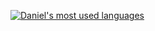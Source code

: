 [![Daniel's most used languages](https://github-readme-stats.vercel.app/api/top-langs/?username=oliveira-d&layout=compact&langs_count=7&theme=dracula)](https://github.com/oliveira-d)
